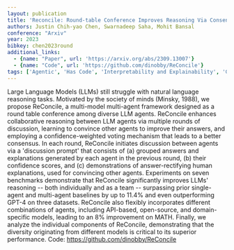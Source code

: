 ```yaml
---
layout: publication
title: 'Reconcile: Round-table Conference Improves Reasoning Via Consensus Among Diverse Llms'
authors: Justin Chih-yao Chen, Swarnadeep Saha, Mohit Bansal
conference: "Arxiv"
year: 2023
bibkey: chen2023round
additional_links:
  - {name: "Paper", url: 'https://arxiv.org/abs/2309.13007'}
  - {name: "Code", url: 'https://github.com/dinobby/ReConcile'}
tags: ['Agentic', 'Has Code', 'Interpretability and Explainability', 'GPT', 'Model Architecture', 'Tools', 'Prompting']
---
```

Large Language Models (LLMs) still struggle with natural language reasoning
tasks. Motivated by the society of minds (Minsky, 1988), we propose ReConcile,
a multi-model multi-agent framework designed as a round table conference among
diverse LLM agents. ReConcile enhances collaborative reasoning between LLM
agents via multiple rounds of discussion, learning to convince other agents to
improve their answers, and employing a confidence-weighted voting mechanism
that leads to a better consensus. In each round, ReConcile initiates discussion
between agents via a 'discussion prompt' that consists of (a) grouped answers
and explanations generated by each agent in the previous round, (b) their
confidence scores, and (c) demonstrations of answer-rectifying human
explanations, used for convincing other agents. Experiments on seven benchmarks
demonstrate that ReConcile significantly improves LLMs' reasoning -- both
individually and as a team -- surpassing prior single-agent and multi-agent
baselines by up to 11.4% and even outperforming GPT-4 on three datasets.
ReConcile also flexibly incorporates different combinations of agents,
including API-based, open-source, and domain-specific models, leading to an 8%
improvement on MATH. Finally, we analyze the individual components of
ReConcile, demonstrating that the diversity originating from different models
is critical to its superior performance. Code:
https://github.com/dinobby/ReConcile
